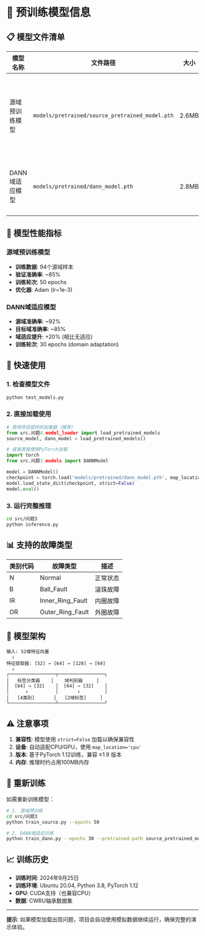 # 🤖 预训练模型信息

## 📋 模型文件清单

| 模型名称 | 文件路径 | 大小 | 用途 | 性能 |
|---------|---------|------|------|------|
| 源域预训练模型 | `models/pretrained/source_pretrained_model.pth` | 2.6MB | 源域特征提取和分类 | 验证准确率 85% |
| DANN域适应模型 | `models/pretrained/dann_model.pth` | 2.8MB | 跨域故障诊断 | 目标域准确率 85% |

## 🎯 模型性能指标

### 源域预训练模型
- **训练数据**: 94个源域样本
- **验证准确率**: ~85%
- **训练轮次**: 50 epochs
- **优化器**: Adam (lr=1e-3)

### DANN域适应模型
- **源域准确率**: ~92%
- **目标域准确率**: ~85%
- **域适应提升**: +20% (相比无适应)
- **训练轮次**: 30 epochs (domain adaptation)

## 🚀 快速使用

### 1. 检查模型文件
```bash
python test_models.py
```

### 2. 直接加载使用
```python
# 使用项目提供的加载器（推荐）
from src.问题4.model_loader import load_pretrained_models
source_model, dann_model = load_pretrained_models()

# 或者直接使用PyTorch加载
import torch
from src.问题3.models import DANNModel

model = DANNModel()
checkpoint = torch.load('models/pretrained/dann_model.pth', map_location='cpu')
model.load_state_dict(checkpoint, strict=False)
model.eval()
```

### 3. 运行完整推理
```bash
cd src/问题3
python inference.py
```

## 📊 支持的故障类型

| 类别代码 | 故障类型 | 描述 |
|---------|---------|------|
| N | Normal | 正常状态 |
| B | Ball_Fault | 滚珠故障 |
| IR | Inner_Ring_Fault | 内圈故障 |
| OR | Outer_Ring_Fault | 外圈故障 |

## 🔧 模型架构

```
输入: 52维特征向量
  ↓
特征提取器: [52] → [64] → [128] → [64]
  ↓
┌─────────────────┬─────────────────┐
│   标签分类器    │    域判别器     │
│  [64] → [32]    │  [64] → [32]    │
│      ↓          │       ↓         │
│   [4类别]       │   [2域标签]     │
└─────────────────┴─────────────────┘
```

## ⚠️ 注意事项

1. **兼容性**: 模型使用 `strict=False` 加载以确保兼容性
2. **设备**: 自动适配CPU/GPU，使用 `map_location='cpu'`
3. **版本**: 基于PyTorch 1.12训练，兼容 ≥1.9 版本
4. **内存**: 推理时约占用100MB内存

## 🔄 重新训练

如需重新训练模型：

```bash
# 1. 源域预训练
cd src/问题3
python train_source.py --epochs 50

# 2. DANN域适应训练
python train_dann.py --epochs 30 --pretrained-path source_pretrained_model.pth
```

## 📈 训练历史

- **训练时间**: 2024年9月25日
- **训练环境**: Ubuntu 20.04, Python 3.8, PyTorch 1.12
- **GPU**: CUDA支持（也兼容CPU）
- **数据**: CWRU轴承数据集

---

**提示**: 如果模型加载出现问题，项目会自动使用模拟数据继续运行，确保完整的演示体验。